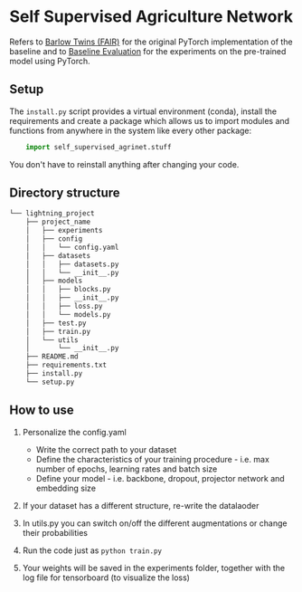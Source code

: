 # Self Supervised Agriculture Network

Refers to <a href='https://github.com/facebookresearch/barlowtwins'>Barlow Twins (FAIR)</a> for the original PyTorch implementation of the baseline and to <a href='https://gitlab.ipb.uni-bonn.de/gianmarco.roggiolani/SSLPR'>Baseline Evaluation</a> for the experiments on the pre-trained model using PyTorch. 

## Setup

The `install.py` script provides a virtual environment (conda), install the requirements and create a package which allows us to import modules and functions from anywhere in the system like every other package: 

``` py
    import self_supervised_agrinet.stuff
```

You don't have to reinstall anything after changing your code. 


## Directory structure

``` bash
└── lightning_project
    ├── project_name
    │   ├── experiments
    │   ├── config
    │   │   └── config.yaml
    │   ├── datasets
    │   │   ├── datasets.py
    │   │   └── __init__.py
    │   ├── models
    │   │   ├── blocks.py
    │   │   ├── __init__.py
    │   │   ├── loss.py
    │   │   └── models.py
    │   ├── test.py
    │   ├── train.py
    │   └── utils
    │       └── __init__.py
    ├── README.md
    ├── requirements.txt
    ├── install.py
    └── setup.py
```

## How to use 

1. Personalize the config.yaml 
    * Write the correct path to your dataset 
    * Define the characteristics of your training procedure - i.e. max number of epochs, learning rates and batch size
    * Define your model - i.e. backbone, dropout, projector network and embedding size 

2. If your dataset has a different structure, re-write the datalaoder 

3. In utils.py you can switch on/off the different augmentations or change their probabilities 

4. Run the code just as ```python train.py``` 

5. Your weights will be saved in the experiments folder, together with the log file for tensorboard (to visualize the loss)
